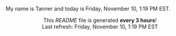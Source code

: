 My name is Tanner and today is Friday, November 10, 1:19 PM EST.

<p align="center">This <i>README</i> file is generated <b>every 3 hours</b>!</br>Last refresh: Friday, November 10, 1:19 PM EST<br /></p>
